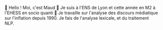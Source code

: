 👋 Hello ! Moi, c'est Maud
👀 Je suis à l'ENS de Lyon et cette année en M2 à l'EHESS en socio quanti
🌱 Je travaille sur l'analyse des discours médiatique sur l'inflation depuis 1990. Je fais de l'analyse lexicale, et du traitement NLP. 

